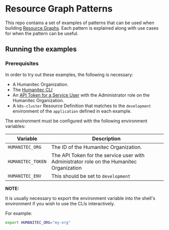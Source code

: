 # Resource Graph Patterns

This repo contains a set of examples of patterns that can be used when building [Resource Graphs](https://developer.humanitec.com/platform-orchestrator/resources/resource-graph/). Each pattern is explained along with use cases for when the pattern can be useful.

## Running the examples

### Prerequisites

In order to try out these examples, the following is necessary:

- A Humanitec Organization.
- The [Humanitec CLI](https://developer.humanitec.com/platform-orchestrator/cli/)
- An [API Token for a Service User](https://developer.humanitec.com/platform-orchestrator/security/service-users) with the Administrator role on the Humanitec Organization.
- A `k8s-cluster` Resource Definition that matches to the `development` environment of the `application` defined in each example.

The environment must be configured with the following environment variables:

| Variable | Description |
| --- | --- |
| `HUMANITEC_ORG` | The ID of the Humanitec Organization. |
| `HUMANITEC_TOKEN` | The API Token for the service user with Administrator role on the Humanitec Organization |
| `HUMANITEC_ENV` | This should be set to `development` | 

**NOTE:**

It is usually necessary to export the environment variable into the shell's environment if you wish to use the CLIs interactively.

For example:
```bash
export HUMANITEC_ORG="my-org"
```
